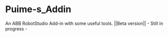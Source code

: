 # Puime-s_Addin
An ABB RobotStudio Add-in with some useful tools. ||Beta version|| - Still in progress -
